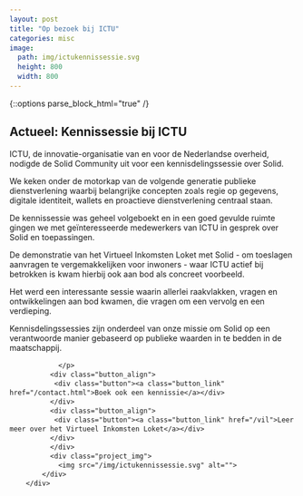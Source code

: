 ```yaml
---
layout: post
title: "Op bezoek bij ICTU"
categories: misc
image:
  path: img/ictukennissessie.svg
  height: 800
  width: 800
---
```



{::options parse_block_html="true" /}
<div class="wrapperprojects" markdown="0">
            <div class="projectblock">
             <div class="project_text">
              <h2>
Actueel: Kennissessie bij ICTU
              </h2>
              <p>
ICTU, de innovatie-organisatie van en voor de Nederlandse overheid, nodigde de Solid Community uit voor een kennisdelingssessie over Solid.

We keken onder de motorkap van de volgende generatie publieke dienstverlening waarbij belangrijke concepten zoals regie op gegevens, digitale identiteit, wallets en proactieve dienstverlening centraal staan. <br>

De kennissessie was geheel volgeboekt en in een goed gevulde ruimte gingen we met geïnteresseerde medewerkers van ICTU in gesprek over Solid en toepassingen.

De demonstratie van het Virtueel Inkomsten Loket met Solid - om toeslagen aanvragen te vergemakkelijken voor inwoners - waar ICTU actief bij betrokken is kwam hierbij ook aan bod als concreet voorbeeld.

Het werd een interessante sessie waarin allerlei raakvlakken, vragen en ontwikkelingen aan bod kwamen, die vragen om een vervolg en een verdieping.

Kennisdelingssessies zijn onderdeel van onze missie om Solid op een verantwoorde manier gebaseerd op publieke waarden in te bedden in de maatschappij.

                </p>
              <div class="button_align">
               <div class="button"><a class="button_link" href="/contact.html">Boek ook een kennissie</a></div>
              </div>
              <div class="button_align">
               <div class="button"><a class="button_link" href="/vil">Leer meer over het Virtueel Inkomsten Loket</a></div>
              </div>
              </div>
              <div class="project_img">
                <img src="/img/ictukennissessie.svg" alt="">
            </div>         
        </div>
</div>
